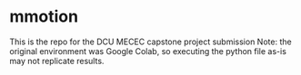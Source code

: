 # mmotion
This is the repo for the DCU MECEC capstone project submission
Note: the original environment was Google Colab, so executing the python file as-is may not replicate results.
